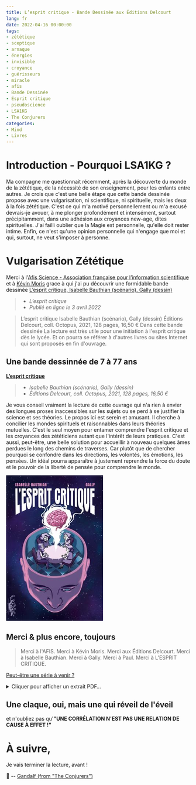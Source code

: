 ```yaml
---
title: L’esprit critique - Bande Dessinée aux Éditions Delcourt
lang: fr
date: 2022-04-16 00:00:00
tags:
- zététique
- sceptique
- arnaque
- énergies
- invisible
- croyance
- guérisseurs
- miracle
- afis
- Bande Dessinée
- Esprit critique
- pseudoscience
- LSA1KG
- The Conjurers
categories:
- Mind
- Livres
---
```


# Introduction - Pourquoi LSA1KG ?

Ma compagne me questionnait récemment, après la découverte du monde de la zététique, de la nécessité de son enseignement, pour les enfants entre autres. Je crois que c'est une belle étape que cette bande dessinée propose avec une vulgarisation, ni scientifique, ni spirituelle, mais les deux à la fois zététique.
C'est ce qui m'a motivé personnellement ou m'a excusé devrais-je avouer, à me plonger profondément et intensément, surtout précipitamment, dans une adhésion aux croyances new-age, dites spirituelles.
J'ai failli oublier que la Magie est personnelle, qu'elle doit rester intime. Enfin, ce n'est qu'une opinion personnelle qui n'engage que moi et qui, surtout, ne veut s'imposer à personne.

# Vulgarisation Zététique

Merci à l'[Afis Science - Association française pour l’information scientifique](https://www.afis.org/) et à [Kévin Moris](https://www.afis.org/Kevin-Moris) grace à qui j'ai pu découvrir une formidable bande dessinée [L’esprit critique, Isabelle Bauthian (scénario), Gally (dessin)](https://www.afis.org/L-esprit-critique-5140)
>* *L’esprit critique*
>* *Publié en ligne le 3 avril 2022*

> L’esprit critique Isabelle Bauthian (scénario), Gally (dessin) Éditions Delcourt, coll. Octopus, 2021, 128 pages, 16,50 € Dans cette bande dessinée
> La lecture est très utile pour une initiation à l'esprit critique dès le lycée. Et on pourra se référer à d'autres livres ou sites Internet qui sont proposés en fin d'ouvrage.
<!-- more -->

## Une bande dessinnée de 7 à 77 ans

[**L’esprit critique**](https://www.editions-delcourt.fr/bd/series/serie-l-esprit-critique/album-l-esprit-critique)
>* *Isabelle Bauthian (scénario), Gally (dessin)*
>* *Éditions Delcourt, coll. Octopus, 2021, 128 pages, 16,50 €*

Je vous conseil vraiment la lecture de cette ouvrage qui n'a rien à envier des longues proses inaccessibles sur les sujets ou se perd à se justifier la science et ses théories.
Le propos ici est serein et amusant.
Il cherche à concilier les mondes spirituels et raisonnables dans leurs théories mutuelles.
C'est le seul moyen pour entamer comprendre l'esprit critique et les croyances des zététiciens autant que l'intérêt de leurs pratiques.
C'est aussi, peut-être, une belle solution pour accueillir à nouveau quelques âmes perdues le long des chemins de traverses.
Car plutôt que de chercher pourquoi se confondre dans les directions, les volontés, les émotions, les pensées.
Un idéal pourra apparaître à justement reprendre la force du doute et le pouvoir de la liberté de pensée pour comprendre le monde.

![L’esprit critique](/uploads/images/visuels/BD-EspritCritique/COVER_BD_EspritCritique.jpeg)

## Merci & plus encore, toujours

>Merci à l'AFIS.
>Merci à Kévin Moris.
>Merci aux Éditions Delcourt.
>Merci à Isabelle Bauthian.
>Merci à Gally.
>Merci à Paul.
>Merci à L'ESPRIT CRITIQUE.

[Peut-être une série à venir ?](https://www.editions-delcourt.fr/bd/series/serie-l-esprit-critique)

<details>
  <summary>Cliquer pour afficher un extrait PDF…</summary>
En attendant, voici déjà l'extrait:

{% pdf "/uploads/images/visuels/BD-EspritCritique/PDF_Extrait_BD_EspritCritique_RED.pdf" %}
</details>

## Une claque, oui, mais une qui réveil de l'éveil

et n'oubliez pas qu'**"UNE CORRÉLATION N'EST PAS UNE RELATION DE CAUSE À EFFET !"**

# À suivre,

Je vais terminer la lecture, avant !

🧙 -- [Gandalf (from "The Conjurers")](mailto:Gandalf@Gk2.NET?subject=The%20Conjurers%20%3F)